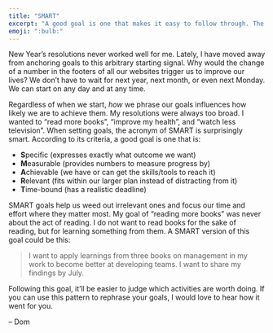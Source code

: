 ```yaml
---
title: "SMART"
excerpt: "A good goal is one that makes it easy to follow through. The SMART criteria help us in setting better goals."
emoji: ":bulb:"
---
```

New Year’s resolutions never worked well for me. Lately, I have moved away from anchoring goals to this arbitrary starting signal. Why would the change of a number in the footers of all our websites trigger us to improve our lives? We don’t have to wait for next year, next month, or even next Monday. We can start on any day and at any time.

Regardless of when we start, _how_ we phrase our goals influences how likely we are to achieve them. My resolutions were always too broad. I wanted to “read more books”, “improve my health”, and “watch less television”. When setting goals, the acronym of SMART is surprisingly smart. According to its criteria, a good goal is one that is:

- **S**pecific (expresses exactly what outcome we want)
- **M**easurable (provides numbers to measure progress by)
- **A**chievable (we have or can get the skills/tools to reach it)
- **R**elevant (fits within our larger plan instead of distracting from it)
- **T**ime-bound (has a realistic deadline)

SMART goals help us weed out irrelevant ones and focus our time and effort where they matter most. My goal of “reading more books” was never about the act of reading. I do not want to read books for the sake of reading, but for learning something from them. A SMART version of this goal could be this:

> I want to apply learnings from three books on management in my work to become better at developing teams. I want to share my findings by July.

Following this goal, it’ll be easier to judge which activities are worth doing. If you can use this pattern to rephrase your goals, I would love to hear how it went for you.

– Dom
